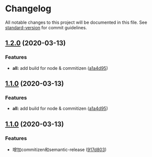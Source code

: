 # Changelog

All notable changes to this project will be documented in this file. See [standard-version](https://github.com/conventional-changelog/standard-version) for commit guidelines.

## [1.2.0](https://github.com/pass0a/cxb/compare/v1.0.12...v1.2.0) (2020-03-13)


### Features

* **all:** add build for node & commitizen ([a1a4d95](https://github.com/pass0a/cxb/commit/a1a4d9500df6f5b1756de22e04fbf1a5dca3e699))

## [1.1.0](https://github.com/pass0a/cxb/compare/v1.0.12...v1.1.0) (2020-03-13)


### Features

* **all:** add build for node & commitizen ([a1a4d95](https://github.com/pass0a/cxb/commit/a1a4d9500df6f5b1756de22e04fbf1a5dca3e699))

## [1.1.0](https://github.com/pass0a/cxb/compare/v1.0.12...v1.1.0) (2020-03-13)


### Features

* 增加commitizen和semantic-release ([917d803](https://github.com/pass0a/cxb/commit/917d803cf0e64a7881e0c1b30d04d9c929b2cca3))
